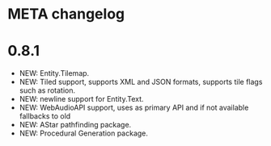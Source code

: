  META changelog
====

0.8.1
===
* NEW: Entity.Tilemap.
* NEW: Tiled support, supports XML and JSON formats, supports tile flags such as rotation.
* NEW: newline support for Entity.Text.
* NEW: WebAudioAPI support, uses as primary API and if not available fallbacks to old <audio>.
* NEW: AStar pathfinding package.
* NEW: Procedural Generation package.
